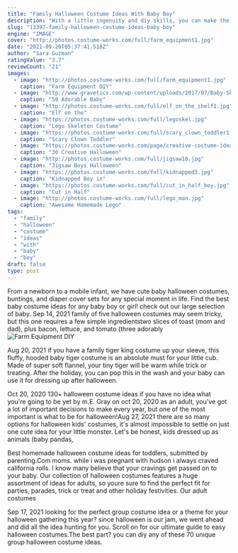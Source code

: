 ```yaml
---
title: "Family Halloween Costume Ideas With Baby Boy"
description: "With a little ingenuity and diy skills, you can make the coolest costume embodying anything you wish. It can be literally anything - character from star wars, a skeleton, a snake or even a pizza. You name it; we have that ensemble in our halloween costume ideas list below.. If you'd wish to go as a duo with your significant other, you will find some pretty amazing couples halloween"
slug: "13397-family-halloween-costume-ideas-baby-boy"
engine: "IMAGE"
cover: "http://photos.costume-works.com/full/farm_equipment1.jpg"
date: "2021-09-20T05:37:41.518Z"
author: "Sara Guzman"
ratingValue: "3.7"
reviewCount: "21"
images:
  - image: "http://photos.costume-works.com/full/farm_equipment1.jpg"
    caption: "Farm Equipment DIY"
  - image: "http://www.gravetics.com/wp-content/uploads/2017/07/Baby-Skeleton-Halloween-Costume.jpg"
    caption: "50 Adorable Baby"
  - image: "http://photos.costume-works.com/full/elf_on_the_shelf1.jpg"
    caption: "Elf on the"
  - image: "https://photos.costume-works.com/full/legoskel.jpg"
    caption: "Lego Skeleton Costume"
  - image: "https://photos.costume-works.com/full/scary_clown_toddler1.jpg"
    caption: "Scary Clown Toddler"
  - image: "https://photos.costume-works.com/page/creative-costume-ideas-for-boys.jpg"
    caption: "30 Creative Halloween"
  - image: "http://photos.costume-works.com/full/jigsaw16.jpg"
    caption: "Jigsaw Boys Halloween"
  - image: "https://photos.costume-works.com/full/kidnapped3.jpg"
    caption: "Kidnapped Boy in"
  - image: "https://photos.costume-works.com/full/cut_in_half_boy.jpg"
    caption: "Cut in Half"
  - image: "http://photos.costume-works.com/full/lego_man.jpg"
    caption: "Awesome Homemade Lego"
tags:
  - "family"
  - "halloween"
  - "costume"
  - "ideas"
  - "with"
  - "baby"
  - "boy"
draft: false
type: post
---
```


From a newborn to a mobile infant, we have cute baby halloween costumes, buntings, and diaper cover sets for any special moment in life. Find the best baby costume ideas for any baby boy or girl! check out our large selection of baby. Sep 14, 2021 family of five halloween costumes may seem tricky, but this one requires a few simple ingredientstwo slices of toast (mom and dad), plus bacon, lettuce, and tomato (three adorably
![Farm Equipment DIY](http://photos.costume-works.com/full/farm_equipment1.jpg "Farm Equipment DIY")

Aug 20, 2021 if you have a family tiger king costume up your sleeve, this fluffy, hooded baby tiger costume is an absolute must for your little cub. Made of super soft flannel, your tiny tiger will be warm while trick or treating. After the holiday, you can pop this in the wash and your baby can use it for dressing up after halloween.
<!--inArticleAds-->

<!--galleryOne-->

Oct 20, 2020 130+ halloween costume ideas if you have no idea what you're going to be yet by m.E. Gray on oct 20, 2020 as an adult, you've got a lot of important decisions to make every year, but one of the most important is what to be for halloween!Aug 27, 2021 there are so many options for halloween kids' costumes, it's almost impossible to settle on just one cute idea for your little monster. Let's be honest, kids dressed up as animals (baby pandas,
<!--inArticleAds-->

<!--galleryTwo-->

Best homemade halloween costume ideas for toddlers, submitted by parenting.Com moms. while i was pregnant with hudson i always craved california rolls. I know many believe that your cravings get passed on to your baby. Our collection of halloween costumes features a huge assortment of ideas for adults, so youre sure to find the perfect fit for parties, parades, trick or treat and other holiday festivities. Our adult costumes
<!--galleryThree-->

Sep 17, 2021 looking for the perfect group costume idea or a theme for your halloween gathering this year? since halloween is our jam, we went ahead and did all the idea hunting for you. Scroll on for our ultimate guide to easy halloween costumes.The best part? you can diy any of these 70 unique group halloween costume ideas.
